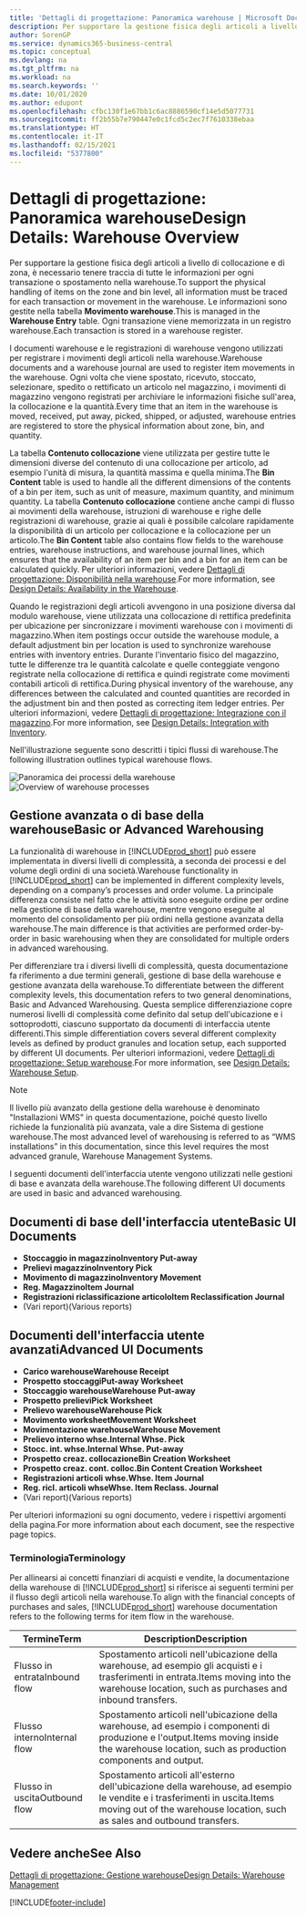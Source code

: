 ```yaml
---
title: 'Dettagli di progettazione: Panoramica warehouse | Microsoft Docs'
description: Per supportare la gestione fisica degli articoli a livello di collocazione e di zona, è necessario tenere traccia di tutte le informazioni per ogni transazione o spostamento nella warehouse. Le informazioni sono gestite nella tabella **Movimento warehouse**. Ogni transazione viene memorizzata in un registro warehouse.
author: SorenGP
ms.service: dynamics365-business-central
ms.topic: conceptual
ms.devlang: na
ms.tgt_pltfrm: na
ms.workload: na
ms.search.keywords: ''
ms.date: 10/01/2020
ms.author: edupont
ms.openlocfilehash: cfbc130f1e67bb1c6ac8886590cf14e5d5077731
ms.sourcegitcommit: ff2b55b7e790447e0c1fcd5c2ec7f7610338ebaa
ms.translationtype: HT
ms.contentlocale: it-IT
ms.lasthandoff: 02/15/2021
ms.locfileid: "5377800"
---
```

# <a name="design-details-warehouse-overview"></a><span data-ttu-id="4869b-105">Dettagli di progettazione: Panoramica warehouse</span><span class="sxs-lookup"><span data-stu-id="4869b-105">Design Details: Warehouse Overview</span></span>
<span data-ttu-id="4869b-106">Per supportare la gestione fisica degli articoli a livello di collocazione e di zona, è necessario tenere traccia di tutte le informazioni per ogni transazione o spostamento nella warehouse.</span><span class="sxs-lookup"><span data-stu-id="4869b-106">To support the physical handling of items on the zone and bin level, all information must be traced for each transaction or movement in the warehouse.</span></span> <span data-ttu-id="4869b-107">Le informazioni sono gestite nella tabella **Movimento warehouse**.</span><span class="sxs-lookup"><span data-stu-id="4869b-107">This is managed in the **Warehouse Entry** table.</span></span> <span data-ttu-id="4869b-108">Ogni transazione viene memorizzata in un registro warehouse.</span><span class="sxs-lookup"><span data-stu-id="4869b-108">Each transaction is stored in a warehouse register.</span></span>  

<span data-ttu-id="4869b-109">I documenti warehouse e le registrazioni di warehouse vengono utilizzati per registrare i movimenti degli articoli nella warehouse.</span><span class="sxs-lookup"><span data-stu-id="4869b-109">Warehouse documents and a warehouse journal are used to register item movements in the warehouse.</span></span> <span data-ttu-id="4869b-110">Ogni volta che viene spostato, ricevuto, stoccato, selezionare, spedito o rettificato un articolo nel magazzino, i movimenti di magazzino vengono registrati per archiviare le informazioni fisiche sull'area, la collocazione e la quantità.</span><span class="sxs-lookup"><span data-stu-id="4869b-110">Every time that an item in the warehouse is moved, received, put away, picked, shipped, or adjusted, warehouse entries are registered to store the physical information about zone, bin, and quantity.</span></span>

<span data-ttu-id="4869b-111">La tabella **Contenuto collocazione** viene utilizzata per gestire tutte le dimensioni diverse del contenuto di una collocazione per articolo, ad esempio l'unità di misura, la quantità massima e quella minima.</span><span class="sxs-lookup"><span data-stu-id="4869b-111">The **Bin Content** table is used to handle all the different dimensions of the contents of a bin per item, such as unit of measure, maximum quantity, and minimum quantity.</span></span> <span data-ttu-id="4869b-112">La tabella **Contenuto collocazione** contiene anche campi di flusso ai movimenti della warehouse, istruzioni di warehouse e righe delle registrazioni di warehouse, grazie ai quali è possibile calcolare rapidamente la disponibilità di un articolo per collocazione e la collocazione per un articolo.</span><span class="sxs-lookup"><span data-stu-id="4869b-112">The **Bin Content** table also contains flow fields to the warehouse entries, warehouse instructions, and warehouse journal lines, which ensures that the availability of an item per bin and a bin for an item can be calculated quickly.</span></span> <span data-ttu-id="4869b-113">Per ulteriori informazioni, vedere [Dettagli di progettazione: Disponibilità nella warehouse](design-details-availability-in-the-warehouse.md).</span><span class="sxs-lookup"><span data-stu-id="4869b-113">For more information, see [Design Details: Availability in the Warehouse](design-details-availability-in-the-warehouse.md).</span></span>  

<span data-ttu-id="4869b-114">Quando le registrazioni degli articoli avvengono in una posizione diversa dal modulo warehouse, viene utilizzata una collocazione di rettifica predefinita per ubicazione per sincronizzare i movimenti warehouse con i movimenti di magazzino.</span><span class="sxs-lookup"><span data-stu-id="4869b-114">When item postings occur outside the warehouse module, a default adjustment bin per location is used to synchronize warehouse entries with inventory entries.</span></span> <span data-ttu-id="4869b-115">Durante l'inventario fisico del magazzino, tutte le differenze tra le quantità calcolate e quelle conteggiate vengono registrate nella collocazione di rettifica e quindi registrate come movimenti contabili articoli di rettifica.</span><span class="sxs-lookup"><span data-stu-id="4869b-115">During physical inventory of the warehouse, any differences between the calculated and counted quantities are recorded in the adjustment bin and then posted as correcting item ledger entries.</span></span> <span data-ttu-id="4869b-116">Per ulteriori informazioni, vedere [Dettagli di progettazione: Integrazione con il magazzino](design-details-integration-with-inventory.md).</span><span class="sxs-lookup"><span data-stu-id="4869b-116">For more information, see [Design Details: Integration with Inventory](design-details-integration-with-inventory.md).</span></span>  

<span data-ttu-id="4869b-117">Nell'illustrazione seguente sono descritti i tipici flussi di warehouse.</span><span class="sxs-lookup"><span data-stu-id="4869b-117">The following illustration outlines typical warehouse flows.</span></span>  

<span data-ttu-id="4869b-118">![Panoramica dei processi della warehouse](media/design_details_warehouse_management_overview.png "Panoramica dei processi della warehouse")</span><span class="sxs-lookup"><span data-stu-id="4869b-118">![Overview of warehouse processes](media/design_details_warehouse_management_overview.png "Overview of warehouse processes")</span></span>  

## <a name="basic-or-advanced-warehousing"></a><span data-ttu-id="4869b-119">Gestione avanzata o di base della warehouse</span><span class="sxs-lookup"><span data-stu-id="4869b-119">Basic or Advanced Warehousing</span></span>  
<span data-ttu-id="4869b-120">La funzionalità di warehouse in [!INCLUDE[prod_short](includes/prod_short.md)] può essere implementata in diversi livelli di complessità, a seconda dei processi e del volume degli ordini di una società.</span><span class="sxs-lookup"><span data-stu-id="4869b-120">Warehouse functionality in [!INCLUDE[prod_short](includes/prod_short.md)] can be implemented in different complexity levels, depending on a company’s processes and order volume.</span></span> <span data-ttu-id="4869b-121">La principale differenza consiste nel fatto che le attività sono eseguite ordine per ordine nella gestione di base della warehouse, mentre vengono eseguite al momento del consolidamento per più ordini nella gestione avanzata della warehouse.</span><span class="sxs-lookup"><span data-stu-id="4869b-121">The main difference is that activities are performed order-by-order in basic warehousing when they are consolidated for multiple orders in advanced warehousing.</span></span>  

 <span data-ttu-id="4869b-122">Per differenziare tra i diversi livelli di complessità, questa documentazione fa riferimento a due termini generali, gestione di base della warehouse e gestione avanzata della warehouse.</span><span class="sxs-lookup"><span data-stu-id="4869b-122">To differentiate between the different complexity levels, this documentation refers to two general denominations, Basic and Advanced Warehousing.</span></span> <span data-ttu-id="4869b-123">Questa semplice differenziazione copre numerosi livelli di complessità come definito dal setup dell'ubicazione e i sottoprodotti, ciascuno supportato da documenti di interfaccia utente differenti.</span><span class="sxs-lookup"><span data-stu-id="4869b-123">This simple differentiation covers several different complexity levels as defined by product granules and location setup, each supported by different UI documents.</span></span> <span data-ttu-id="4869b-124">Per ulteriori informazioni, vedere [Dettagli di progettazione: Setup warehouse](design-details-warehouse-setup.md).</span><span class="sxs-lookup"><span data-stu-id="4869b-124">For more information, see [Design Details: Warehouse Setup](design-details-warehouse-setup.md).</span></span>  

> [!NOTE]  
>  <span data-ttu-id="4869b-125">Il livello più avanzato della gestione della warehouse è denominato "Installazioni WMS" in questa documentazione, poiché questo livello richiede la funzionalità più avanzata, vale a dire Sistema di gestione warehouse.</span><span class="sxs-lookup"><span data-stu-id="4869b-125">The most advanced level of warehousing is referred to as “WMS installations” in this documentation, since this level requires the most advanced granule, Warehouse Management Systems.</span></span>  

 <span data-ttu-id="4869b-126">I seguenti documenti dell'interfaccia utente vengono utilizzati nelle gestioni di base e avanzata della warehouse.</span><span class="sxs-lookup"><span data-stu-id="4869b-126">The following different UI documents are used in basic and advanced warehousing.</span></span>  

## <a name="basic-ui-documents"></a><span data-ttu-id="4869b-127">Documenti di base dell'interfaccia utente</span><span class="sxs-lookup"><span data-stu-id="4869b-127">Basic UI Documents</span></span>  

-   <span data-ttu-id="4869b-128">**Stoccaggio in magazzino**</span><span class="sxs-lookup"><span data-stu-id="4869b-128">**Inventory Put-away**</span></span>  
-   <span data-ttu-id="4869b-129">**Prelievi magazzino**</span><span class="sxs-lookup"><span data-stu-id="4869b-129">**Inventory Pick**</span></span>  
-   <span data-ttu-id="4869b-130">**Movimento di magazzino**</span><span class="sxs-lookup"><span data-stu-id="4869b-130">**Inventory Movement**</span></span>  
-   <span data-ttu-id="4869b-131">**Reg. Magazzino**</span><span class="sxs-lookup"><span data-stu-id="4869b-131">**Item Journal**</span></span>  
-   <span data-ttu-id="4869b-132">**Registrazioni riclassificazione articolo**</span><span class="sxs-lookup"><span data-stu-id="4869b-132">**Item Reclassification Journal**</span></span>  
-   <span data-ttu-id="4869b-133">(Vari report)</span><span class="sxs-lookup"><span data-stu-id="4869b-133">(Various reports)</span></span>  

## <a name="advanced-ui-documents"></a><span data-ttu-id="4869b-134">Documenti dell'interfaccia utente avanzati</span><span class="sxs-lookup"><span data-stu-id="4869b-134">Advanced UI Documents</span></span>  

-   <span data-ttu-id="4869b-135">**Carico warehouse**</span><span class="sxs-lookup"><span data-stu-id="4869b-135">**Warehouse Receipt**</span></span>  
-   <span data-ttu-id="4869b-136">**Prospetto stoccaggi**</span><span class="sxs-lookup"><span data-stu-id="4869b-136">**Put-away Worksheet**</span></span>  
-   <span data-ttu-id="4869b-137">**Stoccaggio warehouse**</span><span class="sxs-lookup"><span data-stu-id="4869b-137">**Warehouse Put-away**</span></span>  
-   <span data-ttu-id="4869b-138">**Prospetto prelievi**</span><span class="sxs-lookup"><span data-stu-id="4869b-138">**Pick Worksheet**</span></span>  
-   <span data-ttu-id="4869b-139">**Prelievo warehouse**</span><span class="sxs-lookup"><span data-stu-id="4869b-139">**Warehouse Pick**</span></span>  
-   <span data-ttu-id="4869b-140">**Movimento worksheet**</span><span class="sxs-lookup"><span data-stu-id="4869b-140">**Movement Worksheet**</span></span>  
-   <span data-ttu-id="4869b-141">**Movimentazione warehouse**</span><span class="sxs-lookup"><span data-stu-id="4869b-141">**Warehouse Movement**</span></span>  
-   <span data-ttu-id="4869b-142">**Prelievo interno whse.**</span><span class="sxs-lookup"><span data-stu-id="4869b-142">**Internal Whse. Pick**</span></span>  
-   <span data-ttu-id="4869b-143">**Stocc. int. whse.**</span><span class="sxs-lookup"><span data-stu-id="4869b-143">**Internal Whse. Put-away**</span></span>  
-   <span data-ttu-id="4869b-144">**Prospetto creaz. collocazione**</span><span class="sxs-lookup"><span data-stu-id="4869b-144">**Bin Creation Worksheet**</span></span>  
-   <span data-ttu-id="4869b-145">**Prospetto creaz. cont. colloc.**</span><span class="sxs-lookup"><span data-stu-id="4869b-145">**Bin Content Creation Worksheet**</span></span>  
-   <span data-ttu-id="4869b-146">**Registrazioni articoli whse.**</span><span class="sxs-lookup"><span data-stu-id="4869b-146">**Whse. Item Journal**</span></span>  
-   <span data-ttu-id="4869b-147">**Reg. ricl. articoli whse**</span><span class="sxs-lookup"><span data-stu-id="4869b-147">**Whse. Item Reclass. Journal**</span></span>  
-   <span data-ttu-id="4869b-148">(Vari report)</span><span class="sxs-lookup"><span data-stu-id="4869b-148">(Various reports)</span></span>  

<span data-ttu-id="4869b-149">Per ulteriori informazioni su ogni documento, vedere i rispettivi argomenti della pagina.</span><span class="sxs-lookup"><span data-stu-id="4869b-149">For more information about each document, see the respective page topics.</span></span>  

### <a name="terminology"></a><span data-ttu-id="4869b-150">Terminologia</span><span class="sxs-lookup"><span data-stu-id="4869b-150">Terminology</span></span>  
<span data-ttu-id="4869b-151">Per allinearsi ai concetti finanziari di acquisti e vendite, la documentazione della warehouse di [!INCLUDE[prod_short](includes/prod_short.md)] si riferisce ai seguenti termini per il flusso degli articoli nella warehouse.</span><span class="sxs-lookup"><span data-stu-id="4869b-151">To align with the financial concepts of purchases and sales, [!INCLUDE[prod_short](includes/prod_short.md)] warehouse documentation refers to the following terms for item flow in the warehouse.</span></span>  

|<span data-ttu-id="4869b-152">Termine</span><span class="sxs-lookup"><span data-stu-id="4869b-152">Term</span></span>|<span data-ttu-id="4869b-153">Description</span><span class="sxs-lookup"><span data-stu-id="4869b-153">Description</span></span>|  
|----------|---------------------------------------|  
|<span data-ttu-id="4869b-154">Flusso in entrata</span><span class="sxs-lookup"><span data-stu-id="4869b-154">Inbound flow</span></span>|<span data-ttu-id="4869b-155">Spostamento articoli nell'ubicazione della warehouse, ad esempio gli acquisti e i trasferimenti in entrata.</span><span class="sxs-lookup"><span data-stu-id="4869b-155">Items moving into the warehouse location, such as purchases and inbound transfers.</span></span>|  
|<span data-ttu-id="4869b-156">Flusso interno</span><span class="sxs-lookup"><span data-stu-id="4869b-156">Internal flow</span></span>|<span data-ttu-id="4869b-157">Spostamento articoli nell'ubicazione della warehouse, ad esempio i componenti di produzione e l'output.</span><span class="sxs-lookup"><span data-stu-id="4869b-157">Items moving inside the warehouse location, such as production components and output.</span></span>|  
|<span data-ttu-id="4869b-158">Flusso in uscita</span><span class="sxs-lookup"><span data-stu-id="4869b-158">Outbound flow</span></span>|<span data-ttu-id="4869b-159">Spostamento articoli all'esterno dell'ubicazione della warehouse, ad esempio le vendite e i trasferimenti in uscita.</span><span class="sxs-lookup"><span data-stu-id="4869b-159">Items moving out of the warehouse location, such as sales and outbound transfers.</span></span>|  

## <a name="see-also"></a><span data-ttu-id="4869b-160">Vedere anche</span><span class="sxs-lookup"><span data-stu-id="4869b-160">See Also</span></span>  
 [<span data-ttu-id="4869b-161">Dettagli di progettazione: Gestione warehouse</span><span class="sxs-lookup"><span data-stu-id="4869b-161">Design Details: Warehouse Management</span></span>](design-details-warehouse-management.md)


[!INCLUDE[footer-include](includes/footer-banner.md)]